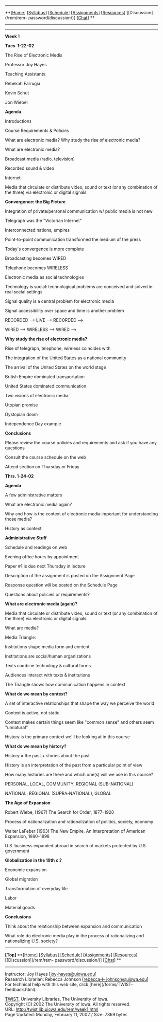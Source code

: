 * * *

**[[Home](/rem/)] [[Syllabus](/rem/syllabus.html)]
[[Schedule](/rem/schedule.html)] [[Assignments](/rem/assignments.html)]
[[Resources](/rem/resources.html)] [[Discussion](/rem/rem-
password/discussion/)] [[Chat](/rem/rem-password/chat/)] **

* * *  
  
---  
  
**Week 1**

**Tues. 1-22-02**

The Rise of Electronic Media

Professor Joy Hayes

Teaching Assistants:

Rebekah Farrugia

Kevin Schut

Jon Wiebel

**Agenda**

Introductions

Course Requirements & Policies

What are electronic media? Why study the rise of electronic media?

What are electronic media?

Broadcast media (radio, television)

Recorded sound & video

Internet

Media that circulate or distribute video, sound or text (or any combination of
the three) via electronic or digital signals

**Convergence: the Big Picture**

Integration of private/personal communication w/ public media is not new

Telegraph was the "Victorian Internet"

Interconnected nations, empires

Point-to-point communication transformed the medium of the press

Today's convergence is more complete

Broadcasting becomes WIRED

Telephone becomes WIRELESS

Electronic media as social technologies

Technology is social: technological problems are conceived and solved in real
social settings

Signal quality is a central problem for electronic media

Signal accessibility over space and time is another problem

RECORDED --> LIVE --> RECORDED -->

WIRED --> WIRELESS --> WIRED -->

**Why study the rise of electronic media?**

Rise of telegraph, telephone, wireless coincides with

The integration of the United States as a national community

The arrival of the United States on the world stage

British Empire dominated transportation

United States dominated communication

Two visions of electronic media

Utopian promise

Dystopian doom

Independence Day example

**Conclusions**

Please review the course policies and requirements and ask if you have any
questions

Consult the course schedule on the web

Attend section on Thursday or Friday



**Thrs. 1-24-02**

**Agenda**

A few administrative matters

What are electronic media again?

Why and how is the context of electronic media important for understanding
those media?

History as context

**Administrative Stuff**

Schedule and readings on web

Evening office hours by appointment

Paper #1 is due next Thursday in lecture

Description of the assignment is posted on the Assignment Page

Response question will be posted on the Schedule Page

Questions about policies or requirements?

**What are electronic media (again)?**

Media that circulate or distribute video, sound or text (or any combination of
the three) via electronic or digital signals

What are media?

Media Triangle:

Institutions shape media form and content

Institutions are social/human organizations

Texts combine technology & cultural forms

Audiences interact with texts & institutions

The Triangle shows how communication happens in context

**What do we mean by context?**

A set of interactive relationships that shape the way we perceive the world

Context is active, not static

Context makes certain things seem like "common sense" and others seem
"unnatural"

History is the primary context we'll be looking at in this course

**What do we mean by history?**

History = the past + stories about the past

History is an interpretation of the past from a particular point of view

How many histories are there and which one(s) will we use in this course?

PERSONAL, LOCAL, COMMUNITY, REGIONAL (SUB-NATIONAL)

NATIONAL, REGIONAL (SUPRA-NATIONAL), GLOBAL

**The Age of Expansion**

Robert Wiebe, (1967) The Search for Order, 1877-1920

Process of nationalization and rationalization of politics, society, economy

Walter LaFeber (1963) The New Empire, An Interpretation of American Expansion,
1860-1898

U.S. business expanded abroad in search of markets protected by U.S.
government

**Globalization in the 19th c.?**

Economic expansion

Global migration

Transformation of everyday life

Labor

Material goods

**Conclusions**

Think about the relationship between expansion and communication

What role do electronic media play in the process of rationalizing and
nationalizing U.S. society?  
  
* * *

**[Top]** **[[Home](/rem/)] [[Syllabus](/rem/syllabus.html)]
[[Schedule](/rem/schedule.html)] [[Assignments](/rem/assignments.html)]
[[Resources](/rem/resources.html)] [[Discussion](/rem/rem-
password/discussion/)] [[Chat](/rem/rem-password/chat/)] **

* * *

Instructor: Joy Hayes [[joy-hayes@uiowa.edu](mailto:joy-hayes@uiowa.edu)]  
Research Librarian: Rebecca Johnson [[rebecca-l-
johnson@uiowa.edu](mailto:rebecca-l-johnson@uiowa.edu)]  
For technical help with this web site, click [here](/forms/TWIST-
feedback.html).

[TWIST](http://twist.lib.uiowa.edu/), University Libraries, The University of
Iowa.  
Copyright (C) 2002 The University of Iowa. All rights reserved.  
URL: http://twist.lib.uiowa.edu/rem/week1.html  
Page Updated: Monday, February 11, 2002 / Size: 7369 bytes

